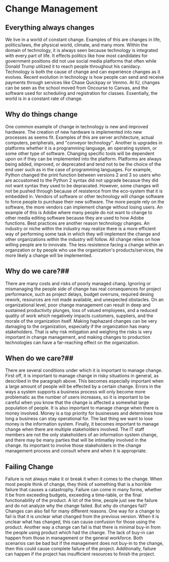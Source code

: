 # Change Management #

## Everything always changes ##
We live in a world of constant change. Examples of this are changes in life, politics/laws, the physical world, climate, and many more. Within the domain of technology, it is always seen because technology is integrated with every part of life. It effects politics like how most candidates for government positions did not use social media platforms that often while Donald Trump utilized it to reach people throughout his canidacy. Technology is both the cause of change and can experience changes as it evolves. Recent evolution in technology is how people can send and receive payments through services like Chase Quickpay or Venmo. At IU, changes can be seen as the school moved from Oncourse to Canvas, and the software used for scheduling and registration for classes. Essentially, the world is in a constant rate of change. 

## Why do things change ##
One common example of change in technology is new and improved hardware. The creation of new hardware is implemented into new processes as seems fit. Examples of this are server architecture, actual computers, peripherals, and "conveyor technology". Another is upgrades in platforms whether it is a programming language, an operating system, or some other type of software. Changing specific tools will be dependent upon on if they can be implemented into the platform. Platforms are always being added, improved, or deprecated and tend not to be the choice of the end user such as in the case of programming languages. For example, Python changed the print function between versions 2 and 3 so users who are accustomed to the Python 2 syntax did not upgrade becasue they did not want syntax they used to be depracated. However, some changes will not be pushed through because of resistence from the eco-system that it is embedded in. Vendors of software or other technology will change software to force people to purchase their new software. The more people rely on the software, the more vendors can implement change without losing users. An example of this is Adobe where many people do not want to change to other media editing software because they are used to how Adobe functions. Best practices are another reason technology changes. An industry or niche within the industry may realize there is a more efficient way of performing some task in which they will implement the change and other organizations within the industry will follow. All change relies on how willing people are to innovate. The less resistence facing a change within an organzation or by people who use the organization's products/services, the more likely a change will be implemented.

## Why do we care?##
There are many costs and risks of poorly managed chang. Ignoring or mismanaging the people side of change has real consequences for project performance, such as project delays, budget overruns, required desing rework, resources are not made available, and unexpected obstacles. On an organizational level, poor change management can result in deep and sustained productivity plunges, loss of valued employees, and a reduced quality of work which negatively impacts customers, suppliers, and the morale of the organization itself. Making haphazard changes can be very damaging to the organization, especially if the organization has many stakeholders. That is why risk mitigation and weighing the risks is very important in change management, and making changes to production technologies can have a far-reaching effect on the organization. 

## When do we care?##
There are several conditions under which it is important to manage change. First off, it is important to manage change in risky situations in general, as described in the paragraph above. This becomes especially important when a large amount of people will be effected by a certain change. Errors in the ways a system supports a business process will only become more problematic as the number of users increases, so it is important to be careful when you know that the change is affected a somewhat large population of people. It is also important to manage change when there is money involved. Money is a top priority for businesses and determines how long a business can stay operational for. The last thing we want to lose money is the information system. Finally, it becomes important to manage change when there are multiple stakeholders involved. The IT staff members are not the only stakeholders of an information system change, and there may be many parties that will be intimatley involved in the change. Its important to involve those stakeholders in the change management process and consult where and when it is appropriate. 

## Failing Change ##
Failure is not always make it or break it when it comes to the change. When most people think of change, they think of something that is a horrible failure that causes a catastrophy. Failure can come in many forms, whether it be from exceeding budgets, exceeding a time-table, or the final functionability of the product. A lot of the time, people just see the failure and do not analyze why the change failed. But why do changes fail? Changes can also fail for many different reasons. One way for a change to fail is that it is unclear what changed from the previous version. When it is unclear what has changed, this can cause confusion for those using the product. Another way a change can fail is that there is minimal buy-in from the people using product which had the change. The lack of buy-in can happen from those in management or the general workforce. Both scenarios can be bad but if the management does not buy-in to the change, then this could cause complete failure of the project. Additionally, failure can happen if the project has insufficient resources to finish the project. 
